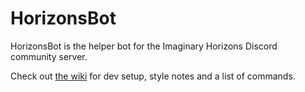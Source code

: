 # HorizonsBot
HorizonsBot is the helper bot for the Imaginary Horizons Discord community server.

Check out [the wiki](https://github.com/Imaginary-Horizons-Productions/HorizonsBot/wiki) for dev setup, style notes and a list of commands.

